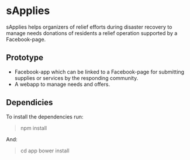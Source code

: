 # sApplies

sApplies helps organizers of relief efforts during disaster recovery to manage needs donations of residents a relief operation supported by a Facebook-page.

## Prototype

* Facebook-app which can be linked to a Facebook-page for submitting supplies or services by the responding community.
* A webapp to manage needs and offers.

## Dependicies
To install the dependencies run:
>npm install

And:
>cd app
>bower install
